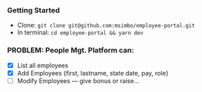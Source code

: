 ### Getting Started
- Clone: `git clone git@github.com:msimbo/employee-portal.git`
- In terminal: `cd employee-portal && yarn dev`

### PROBLEM: People Mgt. Platform can:
- [x] List all employees
- [x] Add Employees {first, lastname, state date, pay, role}
- [ ] Modify Employees — give bonus or raise...